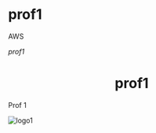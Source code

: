# prof1
AWS

<em>  prof1 </em>
<h1 align="center"> prof1 </h1>

Prof 1

![logo1](https://user-images.githubusercontent.com/13646878/230934101-68925ed9-d1de-40fb-b64d-22f6b4bbbf42.png)
